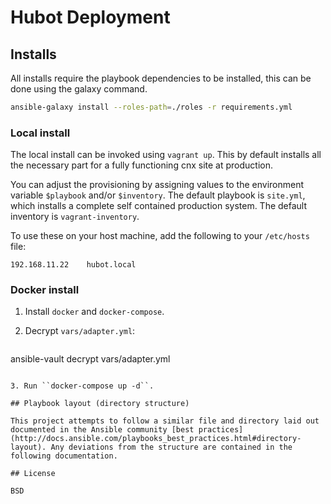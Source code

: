 # Hubot Deployment

## Installs

All installs require the playbook dependencies to be installed, this can be done using the galaxy command.

```sh
ansible-galaxy install --roles-path=./roles -r requirements.yml
```

### Local install

The local install can be invoked using ``vagrant up``. This by default installs all the necessary part for a fully functioning cnx site at production.

You can adjust the provisioning by assigning values to the environment variable ``$playbook`` and/or ``$inventory``. The default playbook is ``site.yml``, which installs a complete self contained production system. The default inventory is ``vagrant-inventory``.

To use these on your host machine, add the following to your ``/etc/hosts`` file:

```
192.168.11.22    hubot.local
```

### Docker install

1. Install ``docker`` and ``docker-compose``.

2. Decrypt ``vars/adapter.yml``:

   ```
ansible-vault decrypt vars/adapter.yml
```

3. Run ``docker-compose up -d``.

## Playbook layout (directory structure)

This project attempts to follow a similar file and directory laid out documented in the Ansible community [best practices](http://docs.ansible.com/playbooks_best_practices.html#directory-layout). Any deviations from the structure are contained in the following documentation.

## License

BSD
